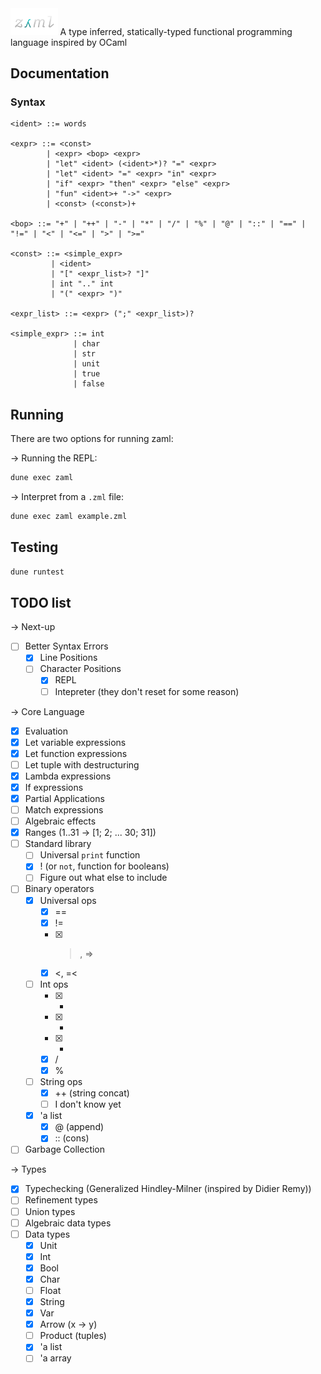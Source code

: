 <img src=".github/logo.png" width=15% height=15%>
A type inferred, statically-typed functional programming language inspired by OCaml

## Documentation

### Syntax
```bnf
<ident> ::= words

<expr> ::= <const>
        | <expr> <bop> <expr>
        | "let" <ident> (<ident>*)? "=" <expr>
        | "let" <ident> "=" <expr> "in" <expr>
        | "if" <expr> "then" <expr> "else" <expr>
        | "fun" <ident>+ "->" <expr>
        | <const> (<const>)+
        
<bop> ::= "+" | "++" | "-" | "*" | "/" | "%" | "@" | "::" | "==" | "!=" | "<" | "<=" | ">" | ">="

<const> ::= <simple_expr>
         | <ident>
         | "[" <expr_list>? "]"
         | int ".." int
         | "(" <expr> ")"

<expr_list> ::= <expr> (";" <expr_list>)?

<simple_expr> ::= int
              | char
              | str
              | unit
              | true
              | false
```

## Running

There are two options for running zaml:

-> Running the REPL:

```bash
dune exec zaml
```

-> Interpret from a `.zml` file:

```bash
dune exec zaml example.zml
```

## Testing

```bash
dune runtest
```

## TODO list

-> Next-up

- [ ] Better Syntax Errors
  - [x] Line Positions
  - [ ] Character Positions
    - [x] REPL
    - [ ] Intepreter (they don't reset for some reason)

-> Core Language

- [x] Evaluation
- [x] Let variable expressions
- [x] Let function expressions
- [ ] Let tuple with destructuring
- [x] Lambda expressions
- [x] If expressions
- [x] Partial Applications
- [ ] Match expressions
- [ ] Algebraic effects
- [x] Ranges (1..31 -> [1; 2; ... 30; 31])
- [ ] Standard library
  - [ ] Universal `print` function
  - [x] ! (or `not`, function for booleans)
  - [ ] Figure out what else to include
- [ ] Binary operators
  - [x] Universal ops
    - [x] ==
    - [x] !=
    - [x] > , =>
    - [x] <, =<
  - [ ] Int ops
    - [x] -
    - [x] -
    - [x] -
    - [x] /
    - [x] %
  - [ ] String ops
    - [x] ++ (string concat)
    - [ ] I don't know yet
  - [x] 'a list
    - [x] @ (append)
    - [x] :: (cons)
- [ ] Garbage Collection

-> Types

- [x] Typechecking (Generalized Hindley-Milner (inspired by Didier Remy))
- [ ] Refinement types
- [ ] Union types
- [ ] Algebraic data types
- [ ] Data types
  - [x] Unit
  - [x] Int
  - [x] Bool
  - [x] Char
  - [ ] Float
  - [x] String
  - [x] Var
  - [x] Arrow (x -> y)
  - [ ] Product (tuples)
  - [x] 'a list
  - [ ] 'a array

